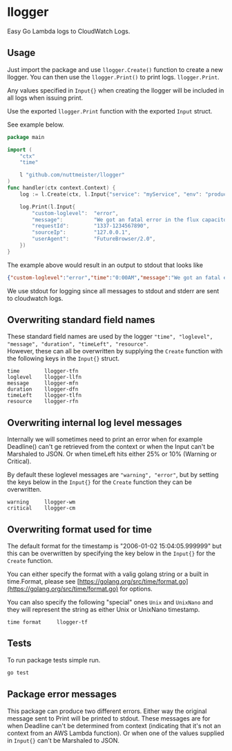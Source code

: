 # llogger

Easy Go Lambda logs to CloudWatch Logs.

## Usage

Just import the package and use `llogger.Create()` function to
create a new llogger. You can then use the `llogger.Print()` to print
logs. `llogger.Print`.

Any values specified in `Input{}` when creating the llogger will be included
in all logs when issuing print.

Use the exported `llogger.Print` function with the exported `Input` struct.

See example below.

```go
package main

import (
    "ctx"
    "time"

    l "github.com/nuttmeister/llogger"
)
func handler(ctx context.Context) {
    log := l.Create(ctx, l.Input{"service": "myService", "env": "production", "llogger-llfn": "custom-loglevel", "llogger-tf": time.Kitchen})

    log.Print(l.Input{
        "custom-loglevel":  "error",
        "message":          "We got an fatal error in the flux capacitor",
        "requestId":        "1337-1234567890",
        "sourceIp":         "127.0.0.1",
        "userAgent":        "FutureBrowser/2.0",
    })
}
```

The example above would result in an output to stdout that looks like

```json
{"custom-loglevel":"error","time":"0:00AM","message":"We got an fatal error in the flux capacitor","service":"myService","env":"production","requestId":"1337-1234567890","sourceIp":"127.0.0.1","userAgent":"FutureBrowser/2.0","duration":0.000123,"timeLeft":2.999877,"resource":{"function":"main.main","file":"/go/src/github.com/nuttmeister/example/example.go","row":8}}
```

We use stdout for logging since all messages to stdout and stderr are sent to cloudwatch logs.

## Overwriting standard field names

These standard field names are used by the logger `"time", "loglevel", "message", "duration", "timeLeft", "resource"`.  
However, these can all be overwritten by supplying the `Create` function with the following keys in the `Input{}` struct.

```text
time        llogger-tfn
loglevel    llogger-llfn
message     llogger-mfn
duration    llogger-dfn
timeLeft    llogger-tlfn
resource    llogger-rfn
```

## Overwriting internal log level messages

Internally we will sometimes need to print an error when for example Deadline() can't ge retrieved from the context
or when the Input can't be Marshaled to JSON. Or when timeLeft hits either 25% or 10% (Warning or Critical).

By default these loglevel messages are `"warning", "error"`, but by setting the keys below in the `Input{}` for the
`Create` function they can be overwritten.

```text
warning     llogger-wm
critical    llogger-cm
```

## Overwriting format used for time

The default format for the timestamp is "2006-01-02 15:04:05.999999" but this can be overwritten by specifying
the key below in the `Input{}` for the `Create` function.

You can either specify the format with a valig golang string or a built in time.Format, please see
[https://golang.org/src/time/format.go](https://golang.org/src/time/format.go) for options.

You can also specify the following "special" ones `Unix` and `UnixNano` and they will represent the string
as either Unix or UnixNano timestamp.

```text
time format     llogger-tf
```

## Tests

To run package tests simple run.

```bash
go test
```

## Package error messages

This package can produce two different errors. Either way the original message sent to Print
will be printed to stdout. These messages are for when Deadline can't be determined from context
(indicating that it's not an context from an AWS Lambda function). Or when one of the values
supplied in `Input{}` can't be Marshaled to JSON.
